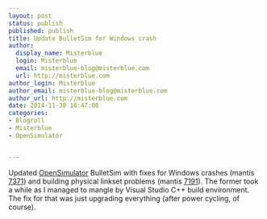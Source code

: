 ```yaml
---
layout: post
status: publish
published: publish
title: Update BulletSim for Windows crash
author:
  display_name: Misterblue
  login: Misterblue
  email: misterblue-blog@misterblue.com
  url: http://misterblue.com
author_login: Misterblue
author_email: misterblue-blog@misterblue.com
author_url: http://misterblue.com
date: 2014-11-30 10:47:08
categories:
- Blogroll
- Misterblue
- OpenSimulator


---
```

Updated
<a href="http://opensimulator.org">OpenSimulator</a>
BulletSim with fixes for Windows crashes
(mantis <a href="http://opensimulator.org/mantis/view.php?id=7371">7371</a>)
and building
physical linkset problems
(mantis <a href="http://opensimulator.org/mantis/view.php?id=7191">7191</a>).
The former took a while as I managed to mangle
by Visual Studio C++ build environment.
The fix for that was just upgrading everything (after power cycling, of course).
